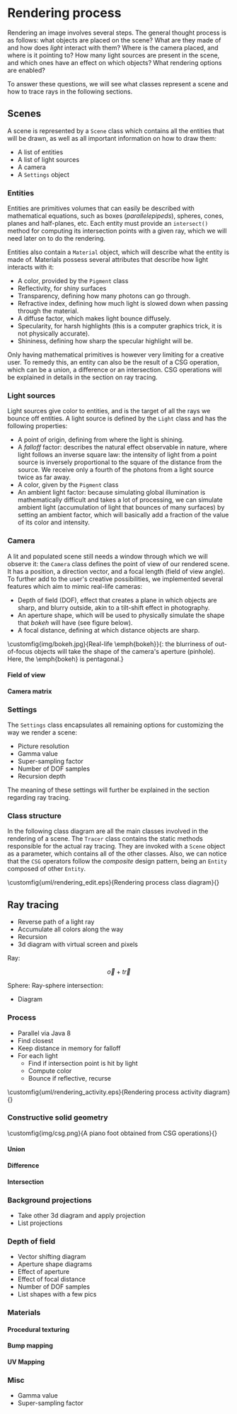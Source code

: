 # Rendering process

Rendering an image involves several steps. The general thought process is as follows: what objects are placed on the scene? What are they made of and how does *light* interact with them? Where is the camera placed, and where is it pointing to? How many light sources are present in the scene, and which ones have an effect on which objects? What rendering options are enabled?

To answer these questions, we will see what classes represent a scene and how to trace rays in the following sections. 

## Scenes

A scene is represented by a `Scene` class which contains all the entities that will be drawn, as well as all important information on how to draw them:

- A list of entities
- A list of light sources
- A camera
- A `Settings` object

### Entities

Entities are primitives volumes that can easily be described with mathematical equations, such as boxes (*parallelepipeds*), spheres, cones, planes and half-planes, etc. Each entity must provide an `intersect()` method for computing its intersection points with a given ray, which we will need later on to do the rendering. 

Entities also contain a `Material` object, which will describe what the entity is made of. Materials possess several attributes that describe how light interacts with it:

- A color, provided by the `Pigment` class
- Reflectivity, for shiny surfaces
- Transparency, defining how many photons can go through.
- Refractive index, defining how much light is slowed down when passing through the material.
- A diffuse factor, which makes light bounce diffusely.
- Specularity, for harsh highlights (this is a computer graphics trick, it is not physically accurate).
- Shininess, defining how sharp the specular highlight will be.

Only having mathematical primitives is however very limiting for a creative user. To remedy this, an entity can also be the result of a CSG operation, which can be a union, a difference or an intersection. CSG operations will be explained in details in the section on ray tracing.

### Light sources

Light sources give color to entities, and is the target of all the rays we bounce off entities. A light source is defined by the `Light` class and has the following properties:

- A point of origin, defining from where the light is shining.
- A *falloff* factor: describes the natural effect observable in nature, where light follows an inverse square law: the intensity of light from a point source is inversely proportional to the square of the distance from the source. We receive only a fourth of the photons from a light source twice as far away.
- A color, given by the `Pigment` class
- An ambient light factor: because simulating global illumination is mathematically difficult and takes a lot of processing, we can simulate ambient light (accumulation of light that bounces of many surfaces) by setting an ambient factor, which will basically add a fraction of the value of its color and intensity. 

### Camera

A lit and populated scene still needs a window through which we will observe it: the `Camera` class defines the point of view of our rendered scene. It has a position, a direction vector, and a focal length (field of view angle). To further add to the user's creative possibilities, we implemented several features which aim to mimic real-life cameras:

- Depth of field (DOF), effect that creates a plane in which objects are sharp, and blurry outside, akin to a tilt-shift effect in photography.
- An aperture shape, which will be used to physically simulate the shape that *bokeh* will have (see figure below).
- A focal distance, defining at which distance objects are sharp.

\customfig{img/bokeh.jpg}{Real-life \emph{bokeh}}{: the blurriness of out-of-focus objects will take the shape of the camera's aperture (pinhole). Here, the \emph{bokeh} is pentagonal.}

#### Field of view
#### Camera matrix

### Settings

The `Settings` class encapsulates all remaining options for customizing the way we render a scene:

- Picture resolution
- Gamma value
- Super-sampling factor
- Number of DOF samples
- Recursion depth

The meaning of these settings will further be explained in the section regarding ray tracing.

### Class structure

In the following class diagram are all the main classes involved in the rendering of a scene. The `Tracer` class contains the static methods responsible for the actual ray tracing. They are invoked with a `Scene` object as a parameter, which contains all of the other classes. Also, we can notice that the `CSG` operators follow the *composite* design pattern, being an `Entity` composed of other `Entity`.  

\customfig{uml/rendering_edit.eps}{Rendering process class diagram}{}

## Ray tracing

- Reverse path of a light ray
- Accumulate all colors along the way
- Recursion
- 3d diagram with virtual screen and pixels

Ray:

$$ \vec{o} + t\vec{r} $$

Sphere:
Ray-sphere intersection:

- Diagram

### Process

- Parallel via Java 8
- Find closest
- Keep distance in memory for falloff
- For each light
    - Find if intersection point is hit by light
    - Compute color
    - Bounce if reflective, recurse

\customfig{uml/rendering_activity.eps}{Rendering process activity diagram}{}

### Constructive solid geometry

\customfig{img/csg.png}{A piano foot obtained from CSG operations}{}

#### Union
#### Difference
#### Intersection

### Background projections

- Take other 3d diagram and apply projection
- List projections

### Depth of field

- Vector shifting diagram
- Aperture shape diagrams
- Effect of aperture
- Effect of focal distance
- Number of DOF samples
- List shapes with a few pics

### Materials
#### Procedural texturing
#### Bump mapping
#### UV Mapping

### Misc

- Gamma value
- Super-sampling factor
